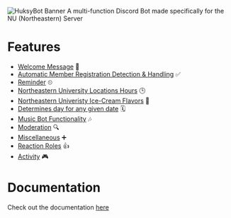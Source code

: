 ![HuksyBot Banner](https://i.imgur.com/7obLnAa.png)
A multi-function Discord Bot made specifically for the NU (Northeastern) Server

# Features
- [Welcome Message](docs/DOCUMENTATION.md#welcome-message) 🎉
- [Automatic Member Registration Detection & Handling](docs/DOCUMENTATION.md#auto-member-registration-detection-and-handling) ✅
- [Reminder](docs/DOCUMENTATION.md#reminder) ⏲
- [Northeastern University Locations Hours](docs/DOCUMENTATION.md#hours) 🕒
- [Northeastern Univeristy Ice-Cream Flavors](docs/DOCUMENTATION.md#ice-cream) 🍦
- [Determines day for any given date](docs/DOCUMENTATION.md#day-date) 🗓
- [Music Bot Functionality](docs/DOCUMENTATION.md#music) 🎶
- [Moderation](docs/DOCUMENTATION.md#moderation) 🔍
- [Miscellaneous](docs/DOCUMENTATION.md#miscellaneous) ➕
- [Reaction Roles](docs/DOCUMENTATION.md#reaction-roles) 👍
- [Activity](docs/DOCUMENTATION.md#activity) 🎮

# Documentation
Check out the documentation [here](docs/DOCUMENTATION.md)
